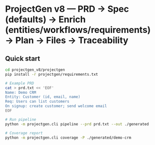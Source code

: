 # ProjectGen v8 — PRD → Spec (defaults) → Enrich (entities/workflows/requirements) → Plan → Files → Traceability

## Quick start
```bash
cd projectgen_v8/projectgen
pip install -r projectgen/requirements.txt

# Example PRD
cat > prd.txt << 'EOF'
Name: Demo CRM
Entity: Customer (id, email, name)
Req: Users can list customers
On signup: create customer; send welcome email
EOF

# Run pipeline
python -m projectgen.cli pipeline --prd prd.txt --out ./generated

# Coverage report
python -m projectgen.cli coverage -P ./generated/demo-crm
```
